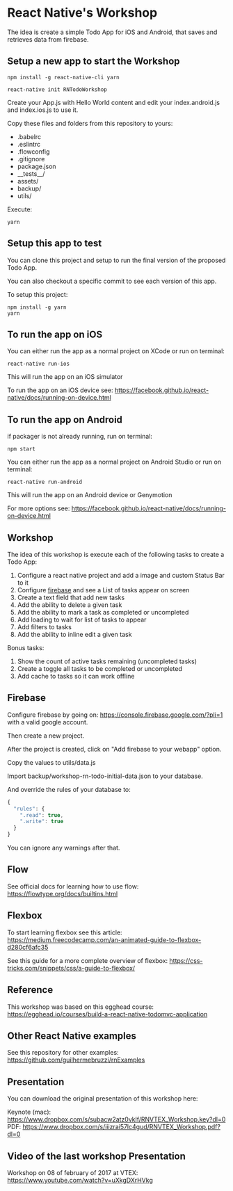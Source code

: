 # React Native's Workshop

The idea is create a simple Todo App for iOS and Android, that saves and retrieves data from firebase.

## Setup a new app to start the Workshop

```shell
npm install -g react-native-cli yarn
```

```shell
react-native init RNTodoWorkshop
```

Create your App.js with Hello World content and edit your index.android.js and index.ios.js to use it.

Copy these files and folders from this repository to yours:

* .babelrc
* .eslintrc
* .flowconfig
* .gitignore
* package.json
* \_\_tests\_\_/
* assets/
* backup/
* utils/

Execute:

```shell
yarn
```

## Setup this app to test

You can clone this project and setup to run the final version of the proposed Todo App.

You can also checkout a specific commit to see each version of this app.

To setup this project:

```shell
npm install -g yarn
yarn
```

## To run the app on iOS

You can either run the app as a normal project on XCode or run on terminal:

```shell
react-native run-ios
```

This will run the app on an iOS simulator

To run the app on an iOS device see: https://facebook.github.io/react-native/docs/running-on-device.html

## To run the app on Android

if packager is not already running, run on terminal:

```shell
npm start
```

You can either run the app as a normal project on Android Studio or run on terminal:

```shell
react-native run-android
```

This will run the app on an Android device or Genymotion

For more options see: https://facebook.github.io/react-native/docs/running-on-device.html

## Workshop

The idea of this workshop is execute each of the following tasks to create a Todo App:

1. Configure a react native project and add a image and custom Status Bar to it
2. Configure [firebase](#firebase) and see a List of tasks appear on screen
3. Create a text field that add new tasks
4. Add the ability to delete a given task
5. Add the ability to mark a task as completed or uncompleted
6. Add loading to wait for list of tasks to appear
7. Add filters to tasks
8. Add the ability to inline edit a given task

Bonus tasks:

1. Show the count of active tasks remaining (uncompleted tasks)
2. Create a toggle all tasks to be completed or uncompleted
3. Add cache to tasks so it can work offline

## Firebase

Configure firebase by going on: https://console.firebase.google.com/?pli=1 with a valid google account.

Then create a new project.

After the project is created, click on "Add firebase to your webapp" option.

Copy the values to utils/data.js

Import backup/workshop-rn-todo-initial-data.json to your database.

And override the rules of your database to:

```javascript
{
  "rules": {
    ".read": true,
    ".write": true
  }
}
```

You can ignore any warnings after that.

## Flow

See official docs for learning how to use flow: https://flowtype.org/docs/builtins.html

## Flexbox

To start learning flexbox see this article: https://medium.freecodecamp.com/an-animated-guide-to-flexbox-d280cf6afc35

See this guide for a more complete overview of flexbox: https://css-tricks.com/snippets/css/a-guide-to-flexbox/

## Reference

This workshop was based on this egghead course: https://egghead.io/courses/build-a-react-native-todomvc-application

## Other React Native examples

See this repository for other examples: https://github.com/guilhermebruzzi/rnExamples

## Presentation

You can download the original presentation of this workshop here:

Keynote (mac): https://www.dropbox.com/s/subacw2atz0vklf/RNVTEX_Workshop.key?dl=0
PDF: https://www.dropbox.com/s/iiizrai57lc4gud/RNVTEX_Workshop.pdf?dl=0

## Video of the last workshop Presentation

Workshop on 08 of february of 2017 at VTEX: https://www.youtube.com/watch?v=uXkgDXrHVkg
